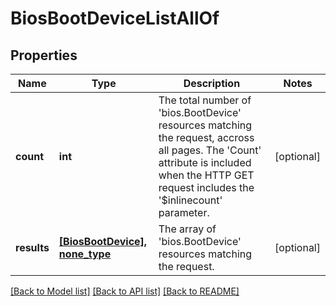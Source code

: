 # BiosBootDeviceListAllOf

## Properties
Name | Type | Description | Notes
------------ | ------------- | ------------- | -------------
**count** | **int** | The total number of &#39;bios.BootDevice&#39; resources matching the request, accross all pages. The &#39;Count&#39; attribute is included when the HTTP GET request includes the &#39;$inlinecount&#39; parameter. | [optional] 
**results** | [**[BiosBootDevice], none_type**](BiosBootDevice.md) | The array of &#39;bios.BootDevice&#39; resources matching the request. | [optional] 

[[Back to Model list]](../README.md#documentation-for-models) [[Back to API list]](../README.md#documentation-for-api-endpoints) [[Back to README]](../README.md)


